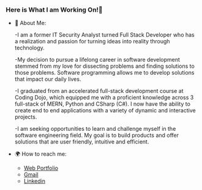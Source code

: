 ### Here is What I am Working On!👋

- :information_desk_person: About Me:

  -I am a former IT Security Analyst turned Full Stack Developer who has a realization and passion for turning ideas into reality through technology. 
		
  -My decision to pursue a lifelong career in software development stemmed from my love for dissecting problems and finding solutions to those problems. Software programming allows me to develop solutions that impact our daily lives. 

  -I graduated from an accelerated full-stack development course at Coding Dojo, which equipped me with a proficient knowledge across 3 full-stack of MERN, Python and CSharp (C#). I now have the ability to create end to end applications with a variety of dynamic and interactive projects. 

  -I am seeking opportunities to learn and challenge myself in the software engineering field. My goal is to build products and offer solutions that are user friendly, intuitive and efficient.



- :earth_africa: How to reach me:
  - [Web Portfolio](https://devjimmylam.github.io/)
  - [Gmail](dev.jimmylam@gmail.com)
  - [Linkedin](https://www.linkedin.com/in/devjimmylam/)

<!--
**devJimmyLam/devJimmyLam** is a ✨ _special_ ✨ repository because its `README.md` (this file) appears on your GitHub profile.



